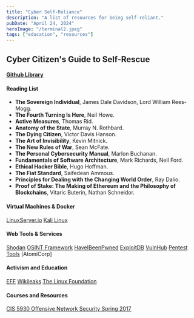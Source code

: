 ```yaml
---
title: "Cyber Self-Reliance"
description: "A list of resources for being self-reliant."
pubDate: "April 24, 2024"
heroImage: "/terminal2.jpeg"
tags: ["education", "resources"]
---
```


## Cyber Citizen's Guide to Self-Rescue

#### [Github Library](https://github.com/projekt-sputnik/library.git)

#### Reading List
- **The Sovereign Individual**, James Dale Davidson, Lord William Rees-Mogg.
- **The Fourth Turning Is Here**, Neil Howe.
- **Active Measures**, Thomas Rid.
- **Anatomy of the State**, Murray N. Rothbard.
- **The Dying Citizen**, Victor Davis Hanson.
- **The Art of Invisibility**, Kevin Mitnick.
- **The New Rules of War**, Sean McFate.
- **The Personal Cybersecurity Manual**, Marlon Buchanan.
- **Fundamentals of Software Architecture**, Mark Richards, Neil Ford.
- **Ethical Hacker Bible**, Hugo Hoffman.
- **The Fiat Standard**, Saifedean Ammous.
- **Principles for Dealing with the Changing World Order**, Ray Dalio.
- **Proof of Stake: The Making of Ethereum and the Philosophy of Blockchains**, Vitaric Buterin, Nathan Schneidor.

#### Virtual Machines & Docker
[LinuxServer.io](https://www.linuxserver.io)
[Kali Linux](https://www.kali.org/get-kali/#kali-platforms)

#### Web Tools & Services
[Shodan](https://www.shodan.io)
[OSINT Framework](https://osintframework.com/)
[HaveIBeenPwned](https://haveibeenpwned.com/)
[ExploitDB](https://www.exploit-db.com/)
[VulnHub](https://www.vulnhub.com/)
[Pentest Tools](https://pentest-tools.com/)
[AtomiCorp]

#### Activism and Education
[EFF](https://www.eff.org)
[Wikileaks](https://www.wikileaks.org)
[The Linux Foundation](https://linuxfoundation.org)
#### Courses and Resources 
[CIS 5930 Offensive Network Security Spring 2017](https://www.cs.fsu.edu/~liux/courses/offensivenetsec/index.html)
